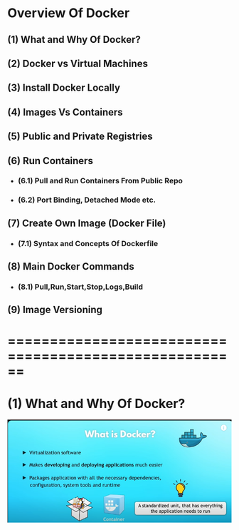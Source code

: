 # Overview Of Docker

## (1) What and Why Of Docker?
## (2) Docker vs Virtual Machines
## (3) Install Docker Locally
## (4) Images Vs Containers
## (5) Public and Private Registries
## (6) Run Containers
   - ### (6.1) Pull and Run Containers From Public Repo
   - ### (6.2) Port Binding, Detached Mode etc.
## (7) Create Own Image (Docker File)
   - ### (7.1) Syntax and Concepts Of Dockerfile
## (8) Main Docker Commands
   - ### (8.1) Pull,Run,Start,Stop,Logs,Build
## (9) Image Versioning

# ======================================================

# (1) What and Why Of Docker?
![Docker Img](D1.png)